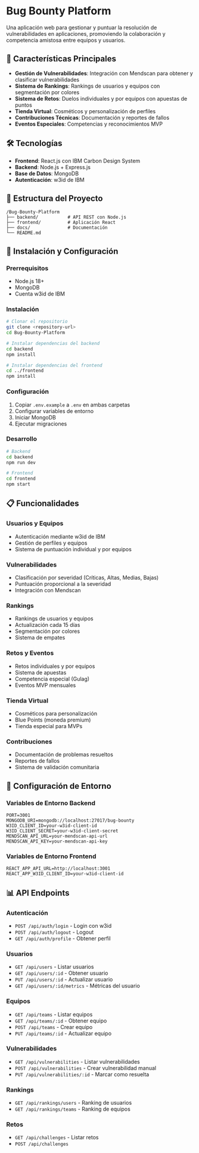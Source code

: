 # Bug Bounty Platform

Una aplicación web para gestionar y puntuar la resolución de vulnerabilidades en aplicaciones, promoviendo la colaboración y competencia amistosa entre equipos y usuarios.

## 🚀 Características Principales

- **Gestión de Vulnerabilidades**: Integración con Mendscan para obtener y clasificar vulnerabilidades
- **Sistema de Rankings**: Rankings de usuarios y equipos con segmentación por colores
- **Sistema de Retos**: Duelos individuales y por equipos con apuestas de puntos
- **Tienda Virtual**: Cosméticos y personalización de perfiles
- **Contribuciones Técnicas**: Documentación y reportes de fallos
- **Eventos Especiales**: Competencias y reconocimientos MVP

## 🛠️ Tecnologías

- **Frontend**: React.js con IBM Carbon Design System
- **Backend**: Node.js + Express.js
- **Base de Datos**: MongoDB
- **Autenticación**: w3id de IBM

## 📁 Estructura del Proyecto

```
/Bug-Bounty-Platform
├── backend/           # API REST con Node.js
├── frontend/          # Aplicación React
├── docs/              # Documentación
└── README.md
```

## 🚀 Instalación y Configuración

### Prerrequisitos
- Node.js 18+
- MongoDB
- Cuenta w3id de IBM

### Instalación
```bash
# Clonar el repositorio
git clone <repository-url>
cd Bug-Bounty-Platform

# Instalar dependencias del backend
cd backend
npm install

# Instalar dependencias del frontend
cd ../frontend
npm install
```

### Configuración
1. Copiar `.env.example` a `.env` en ambas carpetas
2. Configurar variables de entorno
3. Iniciar MongoDB
4. Ejecutar migraciones

### Desarrollo
```bash
# Backend
cd backend
npm run dev

# Frontend
cd frontend
npm start
```

## 📋 Funcionalidades

### Usuarios y Equipos
- Autenticación mediante w3id de IBM
- Gestión de perfiles y equipos
- Sistema de puntuación individual y por equipos

### Vulnerabilidades
- Clasificación por severidad (Críticas, Altas, Medias, Bajas)
- Puntuación proporcional a la severidad
- Integración con Mendscan

### Rankings
- Rankings de usuarios y equipos
- Actualización cada 15 días
- Segmentación por colores
- Sistema de empates

### Retos y Eventos
- Retos individuales y por equipos
- Sistema de apuestas
- Competencia especial (Gulag)
- Eventos MVP mensuales

### Tienda Virtual
- Cosméticos para personalización
- Blue Points (moneda premium)
- Tienda especial para MVPs

### Contribuciones
- Documentación de problemas resueltos
- Reportes de fallos
- Sistema de validación comunitaria

## 🔧 Configuración de Entorno

### Variables de Entorno Backend
```env
PORT=3001
MONGODB_URI=mongodb://localhost:27017/bug-bounty
W3ID_CLIENT_ID=your-w3id-client-id
W3ID_CLIENT_SECRET=your-w3id-client-secret
MENDSCAN_API_URL=your-mendscan-api-url
MENDSCAN_API_KEY=your-mendscan-api-key
```

### Variables de Entorno Frontend
```env
REACT_APP_API_URL=http://localhost:3001
REACT_APP_W3ID_CLIENT_ID=your-w3id-client-id
```

## 📊 API Endpoints

### Autenticación
- `POST /api/auth/login` - Login con w3id
- `POST /api/auth/logout` - Logout
- `GET /api/auth/profile` - Obtener perfil

### Usuarios
- `GET /api/users` - Listar usuarios
- `GET /api/users/:id` - Obtener usuario
- `PUT /api/users/:id` - Actualizar usuario
- `GET /api/users/:id/metrics` - Métricas del usuario

### Equipos
- `GET /api/teams` - Listar equipos
- `GET /api/teams/:id` - Obtener equipo
- `POST /api/teams` - Crear equipo
- `PUT /api/teams/:id` - Actualizar equipo

### Vulnerabilidades
- `GET /api/vulnerabilities` - Listar vulnerabilidades
- `POST /api/vulnerabilities` - Crear vulnerabilidad manual
- `PUT /api/vulnerabilities/:id` - Marcar como resuelta

### Rankings
- `GET /api/rankings/users` - Ranking de usuarios
- `GET /api/rankings/teams` - Ranking de equipos

### Retos
- `GET /api/challenges` - Listar retos
- `POST /api/challenges`